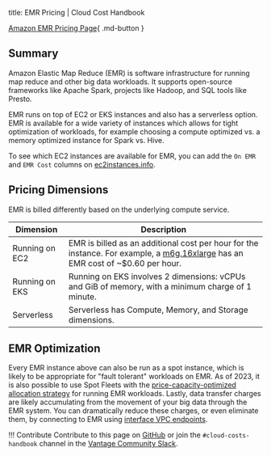 title: EMR Pricing | Cloud Cost Handbook

[Amazon EMR Pricing Page](https://aws.amazon.com/emr/pricing/){ .md-button }

## Summary

Amazon Elastic Map Reduce (EMR) is software infrastructure for running map reduce and other big data workloads. It supports open-source frameworks like Apache Spark, projects like Hadoop, and SQL tools like Presto.

EMR runs on top of EC2 or EKS instances and also has a serverless option. EMR is available for a wide variety of instances which allows for tight optimization of workloads, for example choosing a compute optimized vs. a memory optimized instance for Spark vs. Hive.

To see which EC2 instances are available for EMR, you can add the `On EMR` and `EMR Cost` columns on [ec2instances.info](https://instances.vantage.sh).

## Pricing Dimensions

EMR is billed differently based on the underlying compute service.

| Dimension      | Description                                                                                                                                                                              |
| -------------- | ---------------------------------------------------------------------------------------------------------------------------------------------------------------------------------------- |
| Running on EC2 | EMR is billed as an additional cost per hour for the instance. For example, a [m6g.16xlarge](https://instances.vantage.sh/aws/ec2/m6g.16xlarge.html) has an EMR cost of ~$0.60 per hour. |
| Running on EKS | Running on EKS involves 2 dimensions: vCPUs and GiB of memory, with a minimum charge of 1 minute.                                                                                        |
| Serverless     | Serverless has Compute, Memory, and Storage dimensions.                                                                                                                                  |

## EMR Optimization

Every EMR instance above can also be run as a spot instance, which is likely to be appropriate for "fault tolerant" workloads on EMR. As of 2023, it is also possible to use Spot Fleets with the [price-capacity-optimized allocation strategy](https://aws.amazon.com/about-aws/whats-new/2023/06/amazon-emr-price-allocation-ec2-spot-instances/) for running EMR workloads. Lastly, data transfer charges are likely accumulating from the movement of your big data through the EMR system. You can dramatically reduce these charges, or even eliminate them, by connecting to EMR using [interface VPC endpoints](https://docs.aws.amazon.com/emr/latest/ManagementGuide/interface-vpc-endpoint.html).

!!! Contribute
    Contribute to this page on [GitHub](https://github.com/vantage-sh/handbook) or join the `#cloud-costs-handbook` channel in the [Vantage Community Slack](https://vantage.sh/slack).
